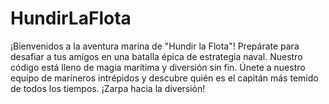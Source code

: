 # HundirLaFlota

¡Bienvenidos a la aventura marina de "Hundir la Flota"! Prepárate para desafiar a tus amigos en una batalla épica de estrategia naval. Nuestro código está lleno de magia marítima y diversión sin fin. Únete a nuestro equipo de marineros intrépidos y descubre quién es el capitán más temido de todos los tiempos. ¡Zarpa hacia la diversión!
